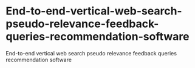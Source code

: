 # End-to-end-vertical-web-search-pseudo-relevance-feedback-queries-recommendation-software
End-to-end vertical web search pseudo relevance feedback queries recommendation software

